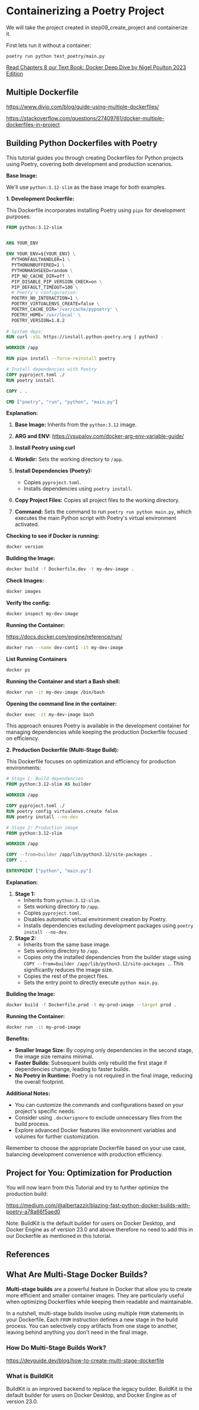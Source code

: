 # Containerizing a Poetry Project

We will take the project created in step09_create_project and containerize it. 

First lets run it without a container:

    poetry run python test_poetry/main.py


[Read Chapters 8 our Text Book: Docker Deep Dive by Nigel Poulton 2023 Edition](https://www.amazon.com/Docker-Deep-Dive-Nigel-Poulton/dp/1916585256)

## Multiple Dockerfile

https://www.divio.com/blog/guide-using-multiple-dockerfiles/

https://stackoverflow.com/questions/27409761/docker-multiple-dockerfiles-in-project




## Building Python Dockerfiles with Poetry

This tutorial guides you through creating Dockerfiles for Python projects using Poetry, covering both development and production scenarios.


**Base Image:**

We'll use `python:3.12-slim` as the base image for both examples.

**1. Development Dockerfile:**

This Dockerfile incorporates installing Poetry using `pipx` for development purposes:

```dockerfile
FROM python:3.12-slim


ARG YOUR_ENV

ENV YOUR_ENV=${YOUR_ENV} \
  PYTHONFAULTHANDLER=1 \
  PYTHONUNBUFFERED=1 \
  PYTHONHASHSEED=random \
  PIP_NO_CACHE_DIR=off \
  PIP_DISABLE_PIP_VERSION_CHECK=on \
  PIP_DEFAULT_TIMEOUT=100 \
  # Poetry's configuration:
  POETRY_NO_INTERACTION=1 \
  POETRY_VIRTUALENVS_CREATE=false \
  POETRY_CACHE_DIR='/var/cache/pypoetry' \
  POETRY_HOME='/usr/local' \
  POETRY_VERSION=1.8.2
  
# System deps:
RUN curl -sSL https://install.python-poetry.org | python3 -

WORKDIR /app

RUN pipx install --force-reinstall poetry

# Install dependencies with Poetry
COPY pyproject.toml ./
RUN poetry install

COPY . .

CMD ["poetry", "run", "python", "main.py"]
```

**Explanation:**

1. **Base Image:** Inherits from the `python:3.12` image.
2. **ARG and ENV:**
    https://vsupalov.com/docker-arg-env-variable-guide/
3. **Install Peotry using curl**
    
4. **Workdir:** Sets the working directory to `/app`.

5. **Install Dependencies (Poetry):**
    * Copies `pyproject.toml`.
    * Installs dependencies using `poetry install`.
6. **Copy Project Files:** Copies all project files to the working directory.
7. **Command:** Sets the command to run `poetry run python main.py`, which executes the main Python script with Poetry's virtual environment activated.


**Checking to see if Docker is running:**

```bash
docker version
```

**Building the Image:**

```bash
docker build -f Dockerfile.dev -t my-dev-image .
```

**Check Images:**

```bash
docker images
```

**Verify the config:**

```bash
docker inspect my-dev-image
```

**Running the Container:**

https://docs.docker.com/engine/reference/run/

```bash
docker run --name dev-cont1 -it my-dev-image
```

**List Running Containers**

```bash
docker ps
```


**Running the Container and start a Bash shell:**

```bash
docker run -it my-dev-image /bin/bash
```

**Opening the command line in the container:**

```bash
docker exec -it my-dev-image bash
```


This approach ensures Poetry is available in the development container for managing dependencies while keeping the production Dockerfile focused on efficiency.


**2. Production Dockerfile (Multi-Stage Build):**

This Dockerfile focuses on optimization and efficiency for production environments:

```dockerfile
# Stage 1: Build dependencies
FROM python:3.12-slim AS builder

WORKDIR /app

COPY pyproject.toml ./
RUN poetry config virtualenvs.create false
RUN poetry install --no-dev

# Stage 2: Production image
FROM python:3.12-slim

WORKDIR /app

COPY --from=builder /app/lib/python3.12/site-packages .
COPY . .

ENTRYPOINT ["python", "main.py"]
```

**Explanation:**

1. **Stage 1:**
    * Inherits from `python:3.12-slim`.
    * Sets working directory to `/app`.
    * Copies `pyproject.toml`.
    * Disables automatic virtual environment creation by Poetry.
    * Installs dependencies excluding development packages using `poetry install --no-dev`.
2. **Stage 2:**
    * Inherits from the same base image.
    * Sets working directory to `/app`.
    * Copies only the installed dependencies from the builder stage using `COPY --from=builder /app/lib/python3.12/site-packages .`. This significantly reduces the image size.
    * Copies the rest of the project files.
    * Sets the entry point to directly execute `python main.py`.

**Building the Image:**

```bash
docker build -f Dockerfile.prod -t my-prod-image --target prod .
```

**Running the Container:**

```bash
docker run -it my-prod-image
```

**Benefits:**

* **Smaller Image Size:** By copying only dependencies in the second stage, the image size remains minimal.
* **Faster Builds:** Subsequent builds only rebuild the first stage if dependencies change, leading to faster builds.
* **No Poetry in Runtime:** Poetry is not required in the final image, reducing the overall footprint.

**Additional Notes:**

* You can customize the commands and configurations based on your project's specific needs.
* Consider using `.dockerignore` to exclude unnecessary files from the build process.
* Explore advanced Docker features like environment variables and volumes for further customization.

Remember to choose the appropriate Dockerfile based on your use case, balancing development convenience with production efficiency.

## Project for You: Optimization for Production

You will now learn from this Tutorial and try to further optimize the production build:

https://medium.com/@albertazzir/blazing-fast-python-docker-builds-with-poetry-a78a66f5aed0

Note: BuildKit is the default builder for users on Docker Desktop, and Docker Engine as of version 23.0 and above therefore no need to add this in our Dockerfile as mentioned in this tutorial.


## References

## What Are Multi-Stage Docker Builds?

**Multi-stage builds** are a powerful feature in Docker that allow you to create more efficient and smaller container images. They are particularly useful when optimizing Dockerfiles while keeping them readable and maintainable.

In a nutshell, multi-stage builds involve using multiple `FROM` statements in your Dockerfile. Each `FROM` instruction defines a new stage in the build process. You can selectively copy artifacts from one stage to another, leaving behind anything you don't need in the final image.



### How Do Multi-Stage Builds Work?

https://devguide.dev/blog/how-to-create-multi-stage-dockerfile

### What is BuildKit

BuildKit is an improved backend to replace the legacy builder. BuildKit is the default builder for users on Docker Desktop, and Docker Engine as of version 23.0.




